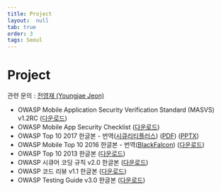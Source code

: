 ```yaml
---
title: Project
layout:  null
tab: true
order: 3
tags: Seoul
---
```


# Project

관련 문의 : [전영재 (Youngjae Jeon)](mailto:youngjae.jeon@owasp.org)

  - OWASP Mobile Application Security Verification Standard (MASVS)
    v1.2RC
    ([다운로드](https://github.com/OWASP-Seoul/owasp/raw/master/OWASP%20Project/OWASP_MASVS_1.2RC-Korean.pdf))
  - OWASP Mobile App Security Checklist
    ([다운로드](https://github.com/OWASP/owasp-mstg/raw/master/Checklists/Mobile_App_Security_Checklist-Korean_1.1.2.xlsx))
  - OWASP Top 10 2017 한글본 -
    번역([시큐리티플러스](http://www.securityplus.or.kr/))
    ([PDF](https://drive.google.com/file/d/1V5KMcKajoyZZnaeIF8FOCl8sNQhHlwwL/view?usp=sharing))
    ([PPTX](https://drive.google.com/file/d/13qE6JEizuuCRPw_IUQ-wxoIZTvKxfsX2/view?usp=sharing))
  - OWASP Mobile Top 10 2016 한글본 -
    번역([BlackFalcon](https://speedr00t.tistory.com/))
    ([다운로드](https://drive.google.com/file/d/13KCmiBhQCnJw2Kw3idD1URvTPCImDcOU/view?usp=sharing))
  - OWASP Top 10 2013 한글본
    ([다운로드](https://drive.google.com/file/d/0B-Ji1qFZIMFGejdaU25rclJRSFk/view?usp=sharing))
  - OWASP 시큐어 코딩 규칙 v2.0 한글본
    ([다운로드](https://drive.google.com/file/d/11HxRtFkrEIQAZ1MiwhCtXhImaE3Flxde/view?usp=sharing))
  - OWASP 코드 리뷰 v1.1 한글본
    ([다운로드](https://drive.google.com/file/d/0B-Ji1qFZIMFGVGhkdkc3ZnBIeDQ/view?usp=sharing))
  - OWASP Testing Guide v3.0 한글본
    ([다운로드](https://drive.google.com/file/d/1y3UBGtNcZUXnuAvG0ftQE0PHstQe8Fle/view?usp=sharing))